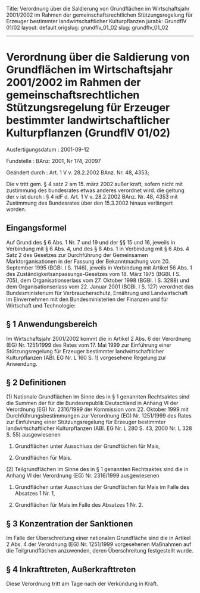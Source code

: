Title: Verordnung über die Saldierung von Grundflächen im Wirtschaftsjahr 2001/2002
  im Rahmen der gemeinschaftsrechtlichen Stützungsregelung für Erzeuger bestimmter
  landwirtschaftlicher Kulturpflanzen
jurabk: GrundflV 01/02
layout: default
origslug: grundflv_01_02
slug: grundflv_01_02

---

# Verordnung über die Saldierung von Grundflächen im Wirtschaftsjahr 2001/2002 im Rahmen der gemeinschaftsrechtlichen Stützungsregelung für Erzeuger bestimmter landwirtschaftlicher Kulturpflanzen (GrundflV 01/02)

Ausfertigungsdatum
:   2001-09-12

Fundstelle
:   BAnz: 2001, Nr 174, 20097

Geändert durch
:   Art. 1 V v. 28.2.2002 BAnz. Nr. 48, 4353;

Die v tritt gem. § 4 satz 2 am 15. märz 2002 außer kraft, sofern nicht mit zustimmung des bundesrates etwas anderes verordnet wird. die geltung der v ist durch
:   § 4 idF d. Art. 1 V v. 28.2.2002 BAnz. Nr. 48, 4353 mit Zustimmung des Bundesrates über den 15.3.2002 hinaus verlängert worden.


## Eingangsformel

Auf Grund des § 6 Abs. 1 Nr. 7 und 19 und der §§ 15 und 16, jeweils in
Verbindung mit § 6 Abs. 4, und des § 8 Abs. 1 in Verbindung mit § 6
Abs. 4 Satz 2 des Gesetzes zur Durchführung der Gemeinsamen
Marktorganisationen in der Fassung der Bekanntmachung vom 20.
September 1995 (BGBl. I S. 1146), jeweils in Verbindung mit Artikel 56
Abs. 1 des Zuständigkeitsanpassungs-Gesetzes vom 18. März 1975 (BGBl.
I S. 705), dem Organisationserlass vom 27. Oktober 1998 (BGBl. I S.
3288) und dem Organisationserlass vom 22. Januar 2001 (BGBl. I S. 127)
verordnet das Bundesministerium für Verbraucherschutz, Ernährung und
Landwirtschaft im Einvernehmen mit den Bundesministerien der Finanzen
und für Wirtschaft und Technologie:


## § 1 Anwendungsbereich

Im Wirtschaftsjahr 2001/2002 kommt die in Artikel 2 Abs. 6 der
Verordnung (EG) Nr. 1251/1999 des Rates vom 17. Mai 1999 zur
Einführung einer Stützungsregelung für Erzeuger bestimmter
landwirtschaftlicher Kulturpflanzen (ABl. EG Nr. L 160 S. 1)
vorgesehene Regelung zur Anwendung.


## § 2 Definitionen

(1) Nationale Grundflächen im Sinne des in § 1 genannten Rechtsaktes
sind die Summen der für die Bundesrepublik Deutschland in Anhang VI
der Verordnung (EG) Nr. 2316/1999 der Kommission vom 22. Oktober 1999
mit Durchführungsbestimmungen zur Verordnung (EG) Nr. 1251/1999 des
Rates zur Einführung einer Stützungsregelung für Erzeuger bestimmter
landwirtschaftlicher Kulturpflanzen (ABl. EG Nr. L 280 S. 43, 2000 Nr.
L 328 S. 55) ausgewiesenen

1.  Grundflächen unter Ausschluss der Grundflächen für Mais,


2.  Grundflächen für Mais.




(2) Teilgrundflächen im Sinne des in § 1 genannten Rechtsaktes sind
die in Anhang VI der Verordnung (EG) Nr. 2316/1999 ausgewiesenen

1.  Grundflächen unter Ausschluss der Grundflächen für Mais im Falle des
    Absatzes 1 Nr. 1,


2.  Grundflächen für Mais im Falle des Absatzes 1 Nr. 2.





## § 3 Konzentration der Sanktionen

Im Falle der Überschreitung einer nationalen Grundfläche sind die in
Artikel 2 Abs. 4 der Verordnung (EG) Nr. 1251/1999 vorgesehenen
Maßnahmen auf die Teilgrundflächen anzuwenden, deren Überschreitung
festgestellt wurde.


## § 4 Inkrafttreten, Außerkrafttreten

Diese Verordnung tritt am Tage nach der Verkündung in Kraft.


